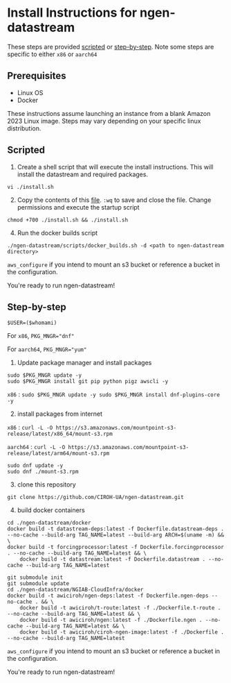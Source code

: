 # Install Instructions for ngen-datastream
These steps are provided [scripted](#scripts) or [step-by-step](#step-by-step). Note some steps are specific to either `x86` or `aarch64`

## Prerequisites
* Linux OS
* Docker

These instructions assume launching an instance from a blank Amazon 2023 Linux image. Steps may vary depending on your specific linux distribution.

## Scripted
1) Create a shell script that will execute the install instructions. This will install the datastream and required packages.
```
vi ./install.sh
```
2) Copy the contents of this [file](https://github.com/CIROH-UA/ngen-datastream/blob/main/scripts/install.sh). `:wq` to save and close the file.
Change permissions and execute the startup script
```
chmod +700 ./install.sh && ./install.sh
```
4) Run the docker builds script
```
./ngen-datastream/scripts/docker_builds.sh -d <path to ngen-datastream directory>
```
`aws_configure` if you intend to mount an s3 bucket or reference a bucket in the configuration.

You're ready to run ngen-datastream!

## Step-by-step 
`$USER=($whomami)`

For `x86`, `PKG_MNGR="dnf"`

For `aarch64`, `PKG_MNGR="yum"`

1) Update package manager and install packages
```
sudo $PKG_MNGR update -y
sudo $PKG_MNGR install git pip python pigz awscli -y
```
`x86` : `sudo $PKG_MNGR update -y
sudo $PKG_MNGR install dnf-plugins-core -y`

2) install packages from internet

`x86` : `curl -L -O https://s3.amazonaws.com/mountpoint-s3-release/latest/x86_64/mount-s3.rpm` 

`aarch64` : `curl -L -O https://s3.amazonaws.com/mountpoint-s3-release/latest/arm64/mount-s3.rpm`
```
sudo dnf update -y
sudo dnf ./mount-s3.rpm
```
3) clone this repository
```
git clone https://github.com/CIROH-UA/ngen-datastream.git
```
4) build docker containers
```
cd ./ngen-datastream/docker
docker build -t datastream-deps:latest -f Dockerfile.datastream-deps . --no-cache --build-arg TAG_NAME=latest --build-arg ARCH=$(uname -m) && \
docker build -t forcingprocessor:latest -f Dockerfile.forcingprocessor . --no-cache --build-arg TAG_NAME=latest && \
    docker build -t datastream:latest -f Dockerfile.datastream . --no-cache --build-arg TAG_NAME=latest 

git submodule init
git submodule update
cd ./ngen-datastream/NGIAB-CloudInfra/docker
docker build -t awiciroh/ngen-deps:latest -f Dockerfile.ngen-deps --no-cache . && \
    docker build -t awiciroh/t-route:latest -f ./Dockerfile.t-route . --no-cache --build-arg TAG_NAME=latest && \
    docker build -t awiciroh/ngen:latest -f ./Dockerfile.ngen . --no-cache --build-arg TAG_NAME=latest && \
    docker build -t awiciroh/ciroh-ngen-image:latest -f ./Dockerfile . --no-cache --build-arg TAG_NAME=latest 
```

`aws_configure` if you intend to mount an s3 bucket or reference a bucket in the configuration.

You're ready to run ngen-datastream!

